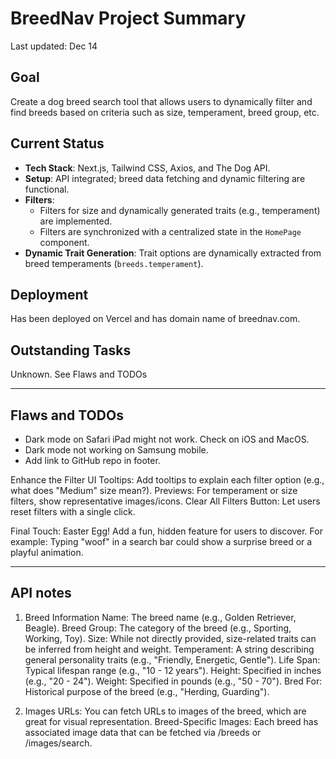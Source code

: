 # BreedNav Project Summary

Last updated: Dec 14

## Goal
Create a dog breed search tool that allows users to dynamically filter and find breeds based on criteria such as size, temperament, breed group, etc.


## Current Status
- **Tech Stack**: Next.js, Tailwind CSS, Axios, and The Dog API.
- **Setup**: API integrated; breed data fetching and dynamic filtering are functional.
- **Filters**:
  - Filters for size and dynamically generated traits (e.g., temperament) are implemented.
  - Filters are synchronized with a centralized state in the `HomePage` component.
- **Dynamic Trait Generation**: Trait options are dynamically extracted from breed temperaments (`breeds.temperament`).


## Deployment
Has been deployed on Vercel and has domain name of breednav.com.

## Outstanding Tasks
Unknown. See Flaws and TODOs

---


## Flaws and TODOs

* Dark mode on Safari iPad might not work. Check on iOS and MacOS.
* Dark mode not working on Samsung mobile.
* Add link to GitHub repo in footer.

Enhance the Filter UI
Tooltips: Add tooltips to explain each filter option (e.g., what does "Medium" size mean?).
Previews: For temperament or size filters, show representative images/icons.
Clear All Filters Button: Let users reset filters with a single click.

Final Touch: Easter Egg!
Add a fun, hidden feature for users to discover. For example:
Typing "woof" in a search bar could show a surprise breed or a playful animation.

---


## API notes

1. Breed Information
Name: The breed name (e.g., Golden Retriever, Beagle).
Breed Group: The category of the breed (e.g., Sporting, Working, Toy).
Size: While not directly provided, size-related traits can be inferred from height and weight.
Temperament: A string describing general personality traits (e.g., "Friendly, Energetic, Gentle").
Life Span: Typical lifespan range (e.g., "10 - 12 years").
Height: Specified in inches (e.g., "20 - 24").
Weight: Specified in pounds (e.g., "50 - 70").
Bred For: Historical purpose of the breed (e.g., "Herding, Guarding").

2. Images
URLs: You can fetch URLs to images of the breed, which are great for visual representation.
Breed-Specific Images: Each breed has associated image data that can be fetched via /breeds or /images/search.